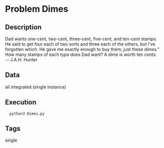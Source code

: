 # Problem Dimes
## Description
Dad wants one-cent, two-cent, three-cent, five-cent, and ten-cent stamps.
He said to get four each of two sorts and three each of the others, but I've
forgotten which. He gave me exactly enough to buy them; just these dimes."
How many stamps of each type does Dad want? A dime is worth ten cents.
-- J.A.H. Hunter

## Data
all integrated (single instance)


## Execution
```
  python3 Dimes.py
```

## Tags
  single

